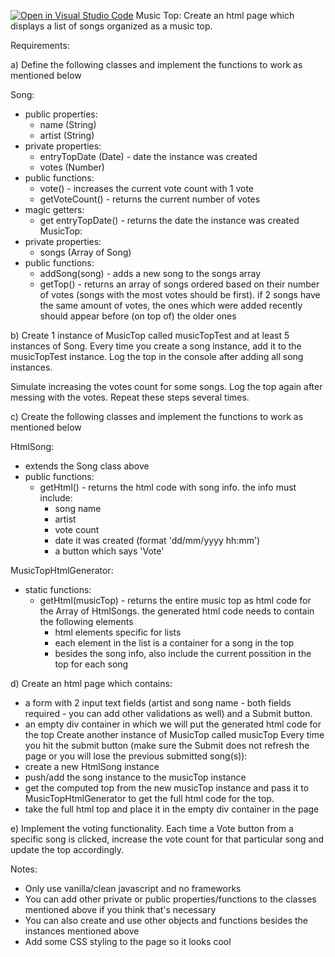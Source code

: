 [![Open in Visual Studio Code](https://classroom.github.com/assets/open-in-vscode-c66648af7eb3fe8bc4f294546bfd86ef473780cde1dea487d3c4ff354943c9ae.svg)](https://classroom.github.com/online_ide?assignment_repo_id=10042357&assignment_repo_type=AssignmentRepo)
Music Top: Create an html page which displays a list of songs organized as a music top.

Requirements:

a) Define the following classes and implement the functions to work as mentioned below

Song:
  - public properties: 
    - name (String)
    - artist (String)
  - private properties:
    - entryTopDate (Date) - date the instance was created
    - votes (Number)
  - public functions:
    - vote() - increases the current vote count with 1 vote
    - getVoteCount() - returns the current number of votes
  - magic getters:
    - get entryTopDate() - returns the date the instance was created
MusicTop:
  - private properties:
    - songs (Array of Song)
  - public functions:
    - addSong(song) - adds a new song to the songs array
    - getTop() - returns an array of songs ordered based on their number of votes (songs with the most votes should be first). 
    if 2 songs have the same amount of votes, the ones which were added recently should appear before (on top of) the older ones

b) Create 1 instance of MusicTop called musicTopTest and at least 5 instances of Song. Every time you create a song instance, add it to the musicTopTest instance. Log the top in the console after adding all song instances. 

Simulate increasing the votes count for some songs. Log the top again after messing with the votes. Repeat these steps several times.

c) Create the following classes and implement the functions to work as mentioned below

HtmlSong:
  - extends the Song class above
  - public functions:
    - getHtml() - returns the html code with song info. the info must include:
      - song name
      - artist
      - vote count
      - date it was created (format 'dd/mm/yyyy hh:mm')
      - a button which says 'Vote'

MusicTopHtmlGenerator:
  - static functions:
    - getHtml(musicTop) - returns the entire music top as html code for the Array of HtmlSongs. the generated html code needs to contain the following elements
      - html elements specific for lists
      - each element in the list is a container for a song in the top
      - besides the song info, also include the current possition in the top for each song

d) Create an html page which contains:
  - a form with 2 input text fields (artist and song name - both fields required - you can add other validations as well) and a Submit button.
  - an empty div container in which we will put the generated html code for the top
Create another instance of MusicTop called musicTop
Every time you hit the submit button (make sure the Submit does not refresh the page or you will lose the previous submitted song(s)):
  - create a new HtmlSong instance
  - push/add the song instance to the musicTop instance
  - get the computed top from the new musicTop instance and pass it to MusicTopHtmlGenerator to get the full html code for the top.
  - take the full html top and place it in the empty div container in the page

e) Implement the voting functionality. Each time a Vote button from a specific song is clicked, increase the vote count for that particular song and update the top accordingly.

Notes:
- Only use vanilla/clean javascript and no frameworks
- You can add other private or public properties/functions to the classes mentioned above if you think that's necessary
- You can also create and use other objects and functions besides the instances mentioned above
- Add some CSS styling to the page so it looks cool
